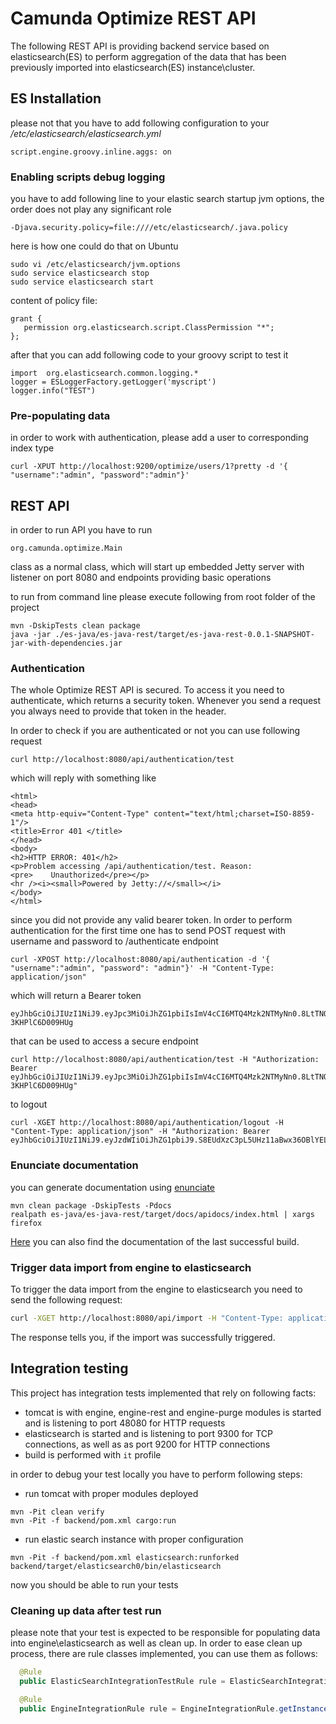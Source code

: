 # Camunda Optimize REST API

The following REST API is providing backend service based on elasticsearch(ES) to perform aggregation of the 
data that has been previously imported into elasticsearch(ES) instance\cluster. 

## ES Installation 

please not that you have to add following configuration to your _/etc/elasticsearch/elasticsearch.yml_

```
script.engine.groovy.inline.aggs: on
```

### Enabling scripts debug logging

you have to add following line to your elastic search startup jvm options, the order does not play any 
significant role

```
-Djava.security.policy=file:////etc/elasticsearch/.java.policy
```

here is how one could do that on Ubuntu 

```
sudo vi /etc/elasticsearch/jvm.options
sudo service elasticsearch stop
sudo service elasticsearch start
```

content of policy file: 

```
grant {
   permission org.elasticsearch.script.ClassPermission "*";
};
```

after that you can add following code to your groovy script to test it

```
import  org.elasticsearch.common.logging.*
logger = ESLoggerFactory.getLogger('myscript')
logger.info("TEST")
```

### Pre-populating data

in order to work with authentication, please add a user to corresponding index type

```
curl -XPUT http://localhost:9200/optimize/users/1?pretty -d '{ "username":"admin", "password":"admin"}'
```

## REST API

in order to run API you have to run 
```
org.camunda.optimize.Main
```
class as a normal class, which will start up embedded Jetty server with listener on port 8080 and endpoints
providing basic operations

to run from command line please execute following from root folder of the project

```
mvn -DskipTests clean package
java -jar ./es-java/es-java-rest/target/es-java-rest-0.0.1-SNAPSHOT-jar-with-dependencies.jar
```

### Authentication

The whole Optimize REST API is secured. To access it you need to authenticate, which returns a security token. Whenever you send a request you always need to provide that token in the header.

In order to check if you are authenticated or not you can use following request

```
curl http://localhost:8080/api/authentication/test
```

which will reply with something like 

```
<html>
<head>
<meta http-equiv="Content-Type" content="text/html;charset=ISO-8859-1"/>
<title>Error 401 </title>
</head>
<body>
<h2>HTTP ERROR: 401</h2>
<p>Problem accessing /api/authentication/test. Reason:
<pre>    Unauthorized</pre></p>
<hr /><i><small>Powered by Jetty://</small></i>
</body>
</html>
```

since you did not provide any valid bearer token. In order to perform authentication for the first time 
one has to send POST request with username and password to /authenticate endpoint

```
curl -XPOST http://localhost:8080/api/authentication -d '{ "username":"admin", "password": "admin"}' -H "Content-Type: application/json"
```

which will return a Bearer token 

```
eyJhbGciOiJIUzI1NiJ9.eyJpc3MiOiJhZG1pbiIsImV4cCI6MTQ4Mzk2NTMyNn0.8LtTNQCygAvajH_HeXAkOCFPi20e-3KHPlC6D009HUg
```

that can be used to access a secure endpoint 

```
curl http://localhost:8080/api/authentication/test -H "Authorization: Bearer eyJhbGciOiJIUzI1NiJ9.eyJpc3MiOiJhZG1pbiIsImV4cCI6MTQ4Mzk2NTMyNn0.8LtTNQCygAvajH_HeXAkOCFPi20e-3KHPlC6D009HUg"
```

to logout

```
curl -XGET http://localhost:8080/api/authentication/logout -H "Content-Type: application/json" -H "Authorization: Bearer eyJhbGciOiJIUzI1NiJ9.eyJzdWIiOiJhZG1pbiJ9.S8EUdXzC3pL5UHz11aBwx36OBlYEL02FS5GH81XFneE"
```

### Enunciate documentation 

you can generate documentation using [enunciate](http://enunciate.webcohesion.com/) 

```
mvn clean package -DskipTests -Pdocs
realpath es-java/es-java-rest/target/docs/apidocs/index.html | xargs firefox
```

[Here](https://hq2.camunda.com/jenkins/optimize/view/All/job/camunda-optimize/job/master/lastSuccessfulBuild/artifact/backend/target/docs/apidocs/index.html) you can also find the documentation of the last successful build.

### Trigger data import from engine to elasticsearch

To trigger the data import from the engine to elasticsearch you need to send the following request:

```bash
curl -XGET http://localhost:8080/api/import -H "Content-Type: application/json" -H "Authorization: Bearer eyJhbGciOiJIUzI1NiJ9.eyJzdWIiOiJhZG1pbiJ9.S8EUdXzC3pL5UHz11aBwx36OBlYEL02FS5GH81XFneE"
```

The response tells you, if the import was successfully triggered.

## Integration testing 

This project has integration tests implemented that rely on following facts: 

* tomcat is with engine, engine-rest and engine-purge modules is started and is listening to port 48080 
for HTTP requests 
* elasticsearch is started and is listening to port 9300 for TCP connections, as well as as port 9200 
for HTTP connections
* build is performed with ```it``` profile

in order to debug your test locally you have to perform following steps: 

* run tomcat with proper modules deployed 
```
mvn -Pit clean verify
mvn -Pit -f backend/pom.xml cargo:run
```
* run elastic search instance with proper configuration
```
mvn -Pit -f backend/pom.xml elasticsearch:runforked
backend/target/elasticsearch0/bin/elasticsearch 
```
now you should be able to run your tests

### Cleaning up data after test run

please note that your test is expected to be responsible for populating 
data into engine\elasticsearch as well as clean up. In order to ease 
clean up process, there are rule classes implemented, you can use them
as follows: 

```java
  @Rule
  public ElasticSearchIntegrationTestRule rule = ElasticSearchIntegrationTestRule.getInstance(); 
```

```java
  @Rule
  public EngineIntegrationRule rule = EngineIntegrationRule.getInstance();
```
